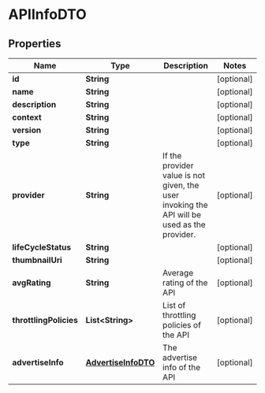 
# APIInfoDTO

## Properties
Name | Type | Description | Notes
------------ | ------------- | ------------- | -------------
**id** | **String** |  |  [optional]
**name** | **String** |  |  [optional]
**description** | **String** |  |  [optional]
**context** | **String** |  |  [optional]
**version** | **String** |  |  [optional]
**type** | **String** |  |  [optional]
**provider** | **String** | If the provider value is not given, the user invoking the API will be used as the provider.  |  [optional]
**lifeCycleStatus** | **String** |  |  [optional]
**thumbnailUri** | **String** |  |  [optional]
**avgRating** | **String** | Average rating of the API |  [optional]
**throttlingPolicies** | **List&lt;String&gt;** | List of throttling policies of the API |  [optional]
**advertiseInfo** | [**AdvertiseInfoDTO**](AdvertiseInfoDTO.md) | The advertise info of the API |  [optional]



